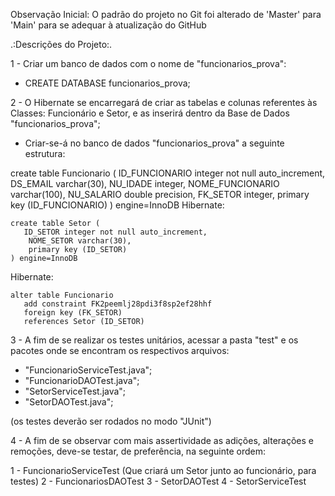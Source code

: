 Observação Inicial: O padrão do projeto no Git foi alterado de 'Master' para 'Main' para se adequar à atualização do GitHub

.:Descrições do Projeto:.

1 - Criar um banco de dados com o nome de "funcionarios_prova": 
- CREATE DATABASE funcionarios_prova;

2 - O Hibernate se encarregará de criar as tabelas e colunas referentes às Classes: Funcionário e Setor, e as inserirá dentro da Base de Dados "funcionarios_prova";
- Criar-se-á no banco de dados "funcionarios_prova" a seguinte estrutura:

create table Funcionario (
       ID_FUNCIONARIO integer not null auto_increment,
        DS_EMAIL varchar(30),
        NU_IDADE integer,
        NOME_FUNCIONARIO varchar(100),
        NU_SALARIO double precision,
        FK_SETOR integer,
        primary key (ID_FUNCIONARIO)
    ) engine=InnoDB
Hibernate: 
    
    create table Setor (
       ID_SETOR integer not null auto_increment,
        NOME_SETOR varchar(30),
        primary key (ID_SETOR)
    ) engine=InnoDB
Hibernate: 
    
    alter table Funcionario 
       add constraint FK2peemlj28pdi3f8sp2ef28hhf 
       foreign key (FK_SETOR) 
       references Setor (ID_SETOR)


3 - A fim de se realizar os testes unitários, acessar a pasta "test" e os pacotes onde se encontram os respectivos arquivos: 
- "FuncionarioServiceTest.java"; 
- "FuncionarioDAOTest.java"; 
- "SetorServiceTest.java"; 
- "SetorDAOTest.java"; 

(os testes deverão ser rodados no modo "JUnit")

4 - A fim de se observar com mais assertividade as adições, alterações e remoções, deve-se testar, de preferência, na seguinte ordem: 

1 - FuncionarioServiceTest (Que criará um Setor junto ao funcionário, para testes)
2 - FuncionariosDAOTest
3 - SetorDAOTest
4 - SetorServiceTest